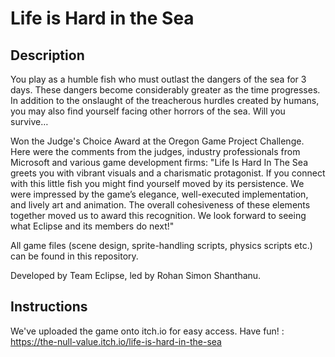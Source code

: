 # Life is Hard in the Sea

## Description
You play as a humble fish who must outlast the dangers of the sea for 3 days. These dangers become considerably greater as the time progresses. In addition to the onslaught of the treacherous hurdles created by humans, you may also find yourself facing other horrors of the sea. Will you survive…

Won the Judge's Choice Award at the Oregon Game Project Challenge.
Here were the comments from the judges, industry professionals from Microsoft and various game development firms:
"Life Is Hard In The Sea greets you with vibrant visuals and a charismatic protagonist. If you connect with this little fish you might find yourself moved by its persistence. We were impressed by the game’s elegance, well-executed implementation, and lively art and animation. The overall cohesiveness of these elements together moved us to award this recognition. We look forward to seeing what Eclipse and its members do next!"

All game files (scene design, sprite-handling scripts, physics scripts etc.) can be found in this repository.

Developed by Team Eclipse, led by Rohan Simon Shanthanu.

## Instructions
We've uploaded the game onto itch.io for easy access. Have fun! : https://the-null-value.itch.io/life-is-hard-in-the-sea


